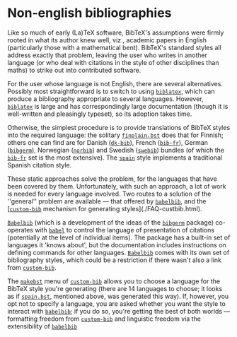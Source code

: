 # Non-english bibliographies

Like so much of early (La)TeX software, BibTeX's assumptions were
firmly rooted in what its author knew well, viz., academic papers in
English (particularly those with a mathematical bent).  BibTeX's
standard styles all address exactly that problem, leaving the user who
writes in another language (or who deal with citations in the style of
other disciplines than maths) to strike out into contributed software.

For the user whose language is not English, there are several
alternatives.  Possibly most straightforward is to switch to using
[`biblatex`](http://ctan.org/pkg/biblatex), which can produce a bibliography appropriate to
several languages.  However, [`biblatex`](http://ctan.org/pkg/biblatex) is large and has
correspondingly large documentation (though it is well-written and
pleasingly typeset), so its adoption takes time.

Otherwise, the simplest procedure is to provide translations of
BibTeX styles into the
required language: the solitary [`finplain.bst`](http://ctan.org/pkg/finplain.bst) does that for
Finnish; others one can find are for Danish ([`dk-bib`](http://ctan.org/pkg/dk-bib)), French
([`bib-fr`](http://ctan.org/pkg/bib-fr)), German ([`bibgerm`](http://ctan.org/pkg/bibgerm)), Norwegian
([`norbib`](http://ctan.org/pkg/norbib)) and Swedish ([`swebib`](http://ctan.org/pkg/swebib)) bundles (of which
the [`bib-fr`](http://ctan.org/pkg/bib-fr) set is the most extensive).  The [`spain`](http://ctan.org/pkg/spain)
style implements a traditional Spanish citation style.

These static approaches solve the problem, for the languages that have
been covered by them.  Unfortunately, with such an approach, a lot of
work is needed for every language involved.  Two routes to a solution
of the ''general'' problem are available&nbsp;&mdash; that offered by
[`babelbib`](http://ctan.org/pkg/babelbib), and the 
[[`custom-bib`](http://ctan.org/pkg/custom-bib) mechanism for generating styles](./FAQ-custbib.html).

[`Babelbib`](http://ctan.org/pkg/Babelbib) (which is a development of the ideas of the
[`bibgerm`](http://ctan.org/pkg/bibgerm) package) co-operates with [`babel`](http://ctan.org/pkg/babel) to control
the language of presentation of citations (potentially at the level of
individual items).  The package has a built-in set of languages it
'knows about', but the documentation includes instructions on defining
commands for other languages.  [`Babelbib`](http://ctan.org/pkg/Babelbib) comes with its own
set of bibliography styles, which could be a restriction if there
wasn't also a link from [`custom-bib`](http://ctan.org/pkg/custom-bib).

The [`makebst`](http://ctan.org/pkg/makebst) menu of [`custom-bib`](http://ctan.org/pkg/custom-bib) allows you to
choose a language for the BibTeX style you're generating (there are
14 languages to choose; it looks as if [`spain.bst`](http://ctan.org/pkg/spain.bst), mentioned
above, was generated this way).  If, however, you opt not to specify a
language, you are asked whether you want the style to interact with
[`babelbib`](http://ctan.org/pkg/babelbib); if you do so, you're getting the best of both
worlds&nbsp;&mdash; formatting freedom from [`custom-bib`](http://ctan.org/pkg/custom-bib) and linguistic
freedom via the extensibility of [`babelbib`](http://ctan.org/pkg/babelbib)

